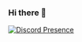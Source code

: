 ### Hi there 👋

[![Discord Presence](https://lanyard.cnrad.dev/api/:id)](https://discord.com/users/347190138901626881)
